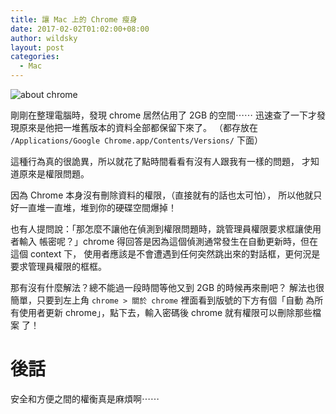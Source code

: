 ```yaml
---
title: 讓 Mac 上的 Chrome 瘦身
date: 2017-02-02T01:02:00+08:00
author: wildsky
layout: post
categories:
  - Mac
---
```


![about chrome](http://wildsky.cc/blog-images/2017/02/02-chrome.png)

剛剛在整理電腦時，發現 chrome 居然佔用了 2GB 的空間⋯⋯
迅速查了一下才發現原來是他把一堆舊版本的資料全部都保留下來了。
（都存放在 `/Applications/Google Chrome.app/Contents/Versions/` 下面）

這種行為真的很詭異，所以就花了點時間看看有沒有人跟我有一樣的問題，
才知道原來是權限問題。

因為 Chrome 本身沒有刪除資料的權限，（直接就有的話也太可怕），
所以他就只好一直堆一直堆，堆到你的硬碟空間爆掉！

也有人提問說：「那怎麼不讓他在偵測到權限問題時，跳管理員權限要求框讓使用者輸入
帳密呢？」chrome 得回答是因為這個偵測通常發生在自動更新時，但在這個 context 下，
使用者應該是不會遭遇到任何突然跳出來的對話框，更何況是要求管理員權限的框框。

那有沒有什麼解法？總不能過一段時間等他又到 2GB 的時候再來刪吧？
解法也很簡單，只要到左上角 `chrome > 關於 chrome` 裡面看到版號的下方有個「自動
為所有使用者更新 chrome」，點下去，輸入密碼後 chrome 就有權限可以刪除那些檔案
了！

# 後話

安全和方便之間的權衡真是麻煩啊⋯⋯

